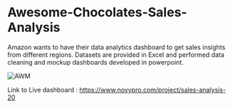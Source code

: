# Awesome-Chocolates-Sales-Analysis

Amazon wants to have their data analytics dashboard to get sales
insights from different regions. Datasets are provided in Excel and performed data cleaning and mockup dashboards developed in powerpoint.


![AWM](https://user-images.githubusercontent.com/97013097/207237098-f20c5359-728b-45c6-8154-986c0d6af566.png)


Link to Live dashboard : https://www.novypro.com/project/sales-analysis-20




